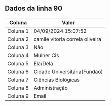 ## Dados da linha 90

| Coluna | Valor |
|--------|-------|
| Coluna 1 | 04/09/2024 15:07:52 |
| Coluna 2 | camile vitoria correia oliveira |
| Coluna 3 | Não |
| Coluna 4 | Mulher Cis |
| Coluna 5 | Ela/Dela |
| Coluna 6 | Cidade Universitária(Fundão) |
| Coluna 7 | Ciências Biológicas |
| Coluna 8 | Administração |
| Coluna 9 | Email |
